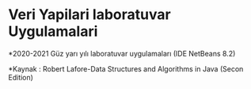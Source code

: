 # Veri Yapilari laboratuvar Uygulamalari
*2020-2021 Güz yarı yılı laboratuvar uygulamaları 
(IDE NetBeans 8.2)


*Kaynak : Robert Lafore-Data Structures and Algorithms in Java (Secon Edition)
